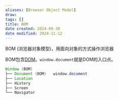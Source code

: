 ```yaml
---
aliases: [Browser Object Model]
draw: 
tags: []
title: BOM
date created: 2024-09-30
date modified: 2024-11-12
---
```


BOM (浏览器对象模型)，用面向对象的方式操作浏览器

BOM包含[DOM](DOM.md)。`window.document`就是DOM的入口点。

```Java
Window (BOM)
├── Document (DOM)   window.document
├── Location
├── History
├── Screen
└── Navigator
```
